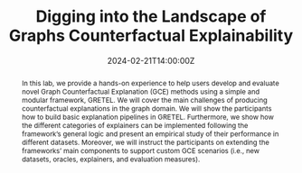 ---
title: Digging into the Landscape of Graphs Counterfactual Explainability


event: 38th Annual AAAI Conference on Artificial Intelligence
event_url: https://aiim.disim.univaq.it/events/AAAI_2024_Digging_into_the_Landscape_of_Graphs_Counterfactual_Explainability.html

location: Vancouver, Canada

summary: The lab provides a hands-on experience for users to develop and evaluate Graph Counterfactual Explanation methods using the GRETEL framework, covering challenges, building pipelines, customizing solutions, and analyzing performance in diverse datasets.
abstract: In this lab, we provide a hands-on experience to help users develop and evaluate novel Graph Counterfactual Explanation (GCE) methods using a simple and modular framework, GRETEL. We will cover the main challenges of producing counterfactual explanations in the graph domain. We will show the participants how to build basic explanation pipelines in GRETEL. Furthermore, we show how the different categories of explainers can be implemented following the framework’s general logic and present an empirical study of their performance in different datasets. Moreover, we will instruct the participants on extending the frameworks’ main components to support custom GCE scenarios (i.e., new datasets, oracles, explainers, and evaluation measures).

# Talk start and end times.
#   End time can optionally be hidden by prefixing the line with `#`.
date: '2024-02-21T14:00:00Z'
date_end: '2024-02-21T15:45:00Z'
all_day: false

authors: [Mario Alfonso Prado-Romero, Bardh Prenkaj, Giovanni Stilo]
tags: [deep learning, explainability]

# Is this a featured talk? (true/false)
featured: false

image:
  caption: 'AAAI 2024 Banner'
  focal_point: Right


# links:
#   - icon: twitter
#     icon_pack: fab
#     name: Follow
#     url: https://twitter.com/georgecushen
url_code: 'https://github.com/MarioTheOne/GRETEL'
url_pdf: ''
url_slides: ''
url_video: ''
# Markdown Slides (optional).
#   Associate this talk with Markdown slides.
#   Simply enter your slide deck's filename without extension.
#   E.g. `slides = "example-slides"` references `content/slides/example-slides.md`.
#   Otherwise, set `slides = ""`.
#slides: example

# Projects (optional).
#   Associate this post with one or more of your projects.
#   Simply enter your project's folder or file name without extension.
#   E.g. `projects = ["internal-project"]` references `content/project/deep-learning/index.md`.
#   Otherwise, set `projects = []`.
#projects:
#  - example
---